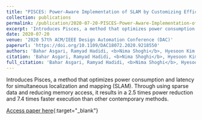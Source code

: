 ```yaml
---
title: "PISCES: Power-Aware Implementation of SLAM by Customizing Efficient Sparse Algebra"
collection: publications
permalink: /publication/2020-07-20-PISCES-Power-Aware-Implementation-of-SLAM-by-Customizing-Efficient-Sparse-Algebra
excerpt: 'Introduces Pisces, a method that optimizes power consumption and latency for simultaneous localization and mapping (SLAM). Through using sparse data and reducing memory access, it results in a 2.5 times power reduction and 7.4 times faster execution than other contemporary methods.'
date: 2020-07-20
venue: '2020 57th ACM/IEEE Design Automation Conference (DAC)'
paperurl: 'https://doi.org/10.1109/DAC18072.2020.9218550'
authors: 'Bahar Asgari, Ramyad Hadidi, <b>Nima Shoghi</b>, Hyesoon Kim'
citation: 'Bahar Asgari, Ramyad Hadidi, <b>Nima Shoghi</b>, Hyesoon Kim, 2020 57th ACM/IEEE Design Automation Conference (DAC), 2020.'
full_citation: 'Bahar Asgari, Ramyad Hadidi, <b>Nima Shoghi</b>, Hyesoon Kim, &quot;PISCES: Power-Aware Implementation of SLAM by Customizing Efficient Sparse Algebra.&quot; 2020 57th ACM/IEEE Design Automation Conference (DAC), 2020.'
---
```

Introduces Pisces, a method that optimizes power consumption and latency for simultaneous localization and mapping (SLAM). Through using sparse data and reducing memory access, it results in a 2.5 times power reduction and 7.4 times faster execution than other contemporary methods.

[Access paper here](https://doi.org/10.1109/DAC18072.2020.9218550){:target="_blank"}
